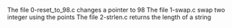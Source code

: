 The file 0-reset_to_98.c changes a pointer to 98
The file 1-swap.c swap two integer using the points
The file 2-strlen.c returns the length of a string
